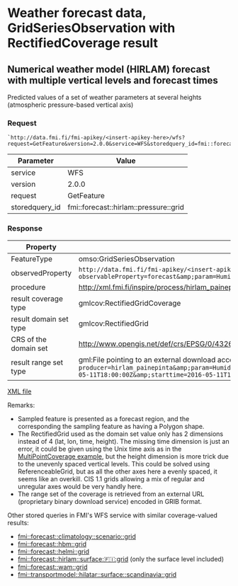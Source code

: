 # Weather forecast data, GridSeriesObservation with RectifiedCoverage result

## Numerical weather model (HIRLAM) forecast with multiple vertical levels and forecast times

Predicted values of a set of weather parameters at several heights (atmospheric pressure-based vertical axis)

### Request

	`http://data.fmi.fi/fmi-apikey/<insert-apikey-here>/wfs?request=GetFeature&version=2.0.0&service=WFS&storedquery_id=fmi::forecast::hirlam::pressure::grid`

Parameter      | Value
---------------|----------------
service        | WFS
version        | 2.0.0
request        | GetFeature
storedquery_id | fmi::forecast::hirlam::pressure::grid

### Response

Property               | Value
-----------------------|-------------------
FeatureType            | omso:GridSeriesObservation
observedProperty       | `http://data.fmi.fi/fmi-apikey/<insert-apikey-here>/meta?observableProperty=forecast&amp;param=Humidity,Temperature,GeopHeight,VelocityPotential,WindUMS,WindVMS,PseudoAdiabaticPotentialTemperature,DewPoint&amp;language=eng&amp;units=grib`
procedure              | http://xml.fmi.fi/inspire/process/hirlam_painepinta
result coverage type   | gmlcov:RectifiedGridCoverage
result domain set type | gmlcov:RectifiedGrid
CRS of the domain set  | http://www.opengis.net/def/crs/EPSG/0/4326
result range set type  | gml:File pointing to an external download access point `http://data.fmi.fi/fmi-apikey/<insert-apikey-here>/download?producer=hirlam_painepinta&amp;param=Humidity,Temperature,GeopHeight,VelocityPotential,WindUMS,WindVMS,PseudoAdiabaticPotentialTemperature,DewPoint&amp;bbox=-180,25.6476611861807,180,89.9999445853145&amp;origintime=2016-05-11T18:00:00Z&amp;starttime=2016-05-11T18:00:00Z&amp;endtime=2016-05-14T00:00:00Z&amp;format=grib2&amp;projection=epsg:4326&amp;levels=1000,925,850,700,500,400,300,250,200,100,50`

[XML file](./fmi-wfs-forecast-hirlam-levels.xml)

Remarks:

* Sampled feature is presented as a forecast region, and the corresponding the sampling feature as having a Polygon shape.
* The RectifiedGrid used as the domain set value only has 2 dimensions instead of 4 (lat, lon, time, height). The missing time dimension is just an error, it could be given using the Unix time axis as in the [MultiPointCoverage example](../gridseriesobservation_multipointcoverage/README.md), but the height dimension is more trick due to the unevenly spaced vertical levels. This could be solved using ReferenceableGrid, but as all the other axes here a evenly spaced, it seems like an overkill. CIS 1.1 grids allowing a mix of regular and unregular axes would be very handly here.
* The range set of the coverage is retrieved from an external URL (proprietary binary download service) encoded in GRIB format.

Other stored queries in FMI's WFS service with similar coverage-valued results:

* [fmi::forecast::climatology::scenario::grid](http://data.fmi.fi/fmi-apikey/<insert-apikey-here>/wfs?request=DescribeStoredQueries&version=2.0.0&service=WFS&storedquery_id=fmi::forecast::hirlam::surface::finland::grid)
* [fmi::forecast::hbm::grid](http://data.fmi.fi/fmi-apikey/<insert-apikey-here>/wfs?request=DescribeStoredQueries&version=2.0.0&service=WFS&storedquery_id=fmi::forecast::hbm::grid)
* [fmi::forecast::helmi::grid](http://data.fmi.fi/fmi-apikey/<insert-apikey-here>/wfs?request=DescribeStoredQueries&version=2.0.0&service=WFS&storedquery_id=fmi::forecast::helmi::grid)
* [fmi::forecast::hirlam::surface::finland::grid](http://data.fmi.fi/fmi-apikey/<insert-apikey-here>/wfs?request=DescribeStoredQueries&version=2.0.0&service=WFS&storedquery_id=hirlam::surface::finland::grid) (only the surface level included)
* [fmi::forecast::wam::grid](http://data.fmi.fi/fmi-apikey/<insert-apikey-here>/wfs?request=DescribeStoredQueries&version=2.0.0&service=WFS&storedquery_id=fmi::forecast::wam::grid)
* [fmi::transportmodel::hilatar::surface::scandinavia::grid](http://data.fmi.fi/fmi-apikey/<insert-apikey-here>/wfs?request=DescribeStoredQueries&version=2.0.0&service=WFS&storedquery_id=fmi::transportmodel::hilatar::surface::scandinavia::grid)

